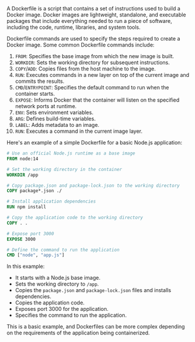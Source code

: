 A Dockerfile is a script that contains a set of instructions used to build a Docker image. Docker images are lightweight, standalone, and executable packages that include everything needed to run a piece of software, including the code, runtime, libraries, and system tools.

Dockerfile commands are used to specify the steps required to create a Docker image. Some common Dockerfile commands include:

1. `FROM`: Specifies the base image from which the new image is built.
2. `WORKDIR`: Sets the working directory for subsequent instructions.
3. `COPY`/`ADD`: Copies files from the host machine to the image.
4. `RUN`: Executes commands in a new layer on top of the current image and commits the results.
5. `CMD`/`ENTRYPOINT`: Specifies the default command to run when the container starts.
6. `EXPOSE`: Informs Docker that the container will listen on the specified network ports at runtime.
7. `ENV`: Sets environment variables.
8. `ARG`: Defines build-time variables.
9. `LABEL`: Adds metadata to an image.
10. `RUN`: Executes a command in the current image layer.

Here's an example of a simple Dockerfile for a basic Node.js application:

```Dockerfile
# Use an official Node.js runtime as a base image
FROM node:14

# Set the working directory in the container
WORKDIR /app

# Copy package.json and package-lock.json to the working directory
COPY package*.json ./

# Install application dependencies
RUN npm install

# Copy the application code to the working directory
COPY . .

# Expose port 3000
EXPOSE 3000

# Define the command to run the application
CMD ["node", "app.js"]
```

In this example:
- It starts with a Node.js base image.
- Sets the working directory to `/app`.
- Copies the `package.json` and `package-lock.json` files and installs dependencies.
- Copies the application code.
- Exposes port 3000 for the application.
- Specifies the command to run the application.

This is a basic example, and Dockerfiles can be more complex depending on the requirements of the application being containerized.
